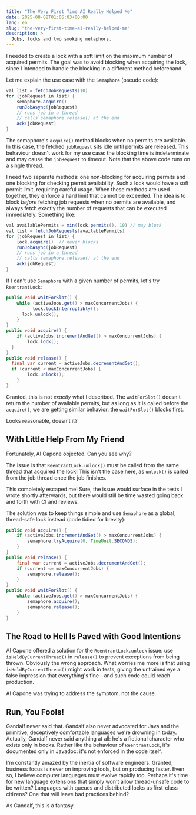 ```yaml
---
title: "The Very First Time AI Really Helped Me"
date: 2025-08-08T01:05:03+00:00
lang: en
slug: "the-very-first-time-ai-really-helped-me"
description: >
  Jobs, locks and two smoking metaphors.
---
```


I needed to create a lock with a soft limit on the maximum number of acquired permits. The goal was to avoid blocking when acquiring the lock, since I intended to handle the blocking in a different method beforehand.

Let me explain the use case with the `Semaphore` (pseudo code):

```java
val list = fetchJobRequests(10)
for (jobRequest in list) {
	semaphore.acquire()
	runJobAsync(jobRequest)
	// runs job in a thread
	// calls semaphore.release() at the end
	ack(jobRequest)
}
```

The semaphore's `acquire()` method blocks when no permits are available. In this case, the fetched `jobRequest` sits idle until permits are released. This behaviour doesn't work for my use case: the blocking time is indeterminate and may cause the `jobRequest` to timeout. Note that the above code runs on a single thread.

I need two separate methods: one non-blocking for acquiring permits and one blocking for checking permit availability. Such a lock would have a soft permit limit, requiring careful usage. When these methods are used together, they enforce a hard limit that cannot be exceeded. The idea is to block _before_ fetching job requests when no permits are available, and always fetch exactly the number of requests that can be executed immediately. Something like:

```java
val availablePermits = min(lock.permits(), 10) // may block
val list = fetchJobRequests(availablePermits)
for (jobRequest in list) {
	lock.acquire()	// never blocks
	runJobAsync(jobRequest)
	// runs job in a thread
	// calls semaphore.release() at the end
	ack(jobRequest)
}
```

If I can't use `Semaphore` with a given number of permits, let's try `ReentrantLock`:

```java
public void waitForSlot() {
	while (activeJobs.get() > maxConcurrentJobs) {
		  lock.lockInterruptibly();
      lock.unlock();
    }
}
public void acquire() {
	if (activeJobs.incrementAndGet() > maxConcurrentJobs) {
		lock.lock();
  }
}
public void release() {
  final var current = activeJobs.decrementAndGet();
  if (current < maxConcurrentJobs) {
		lock.unlock();
	}
}
```

Granted, this is not _exactly_ what I described. The `waitForSlot()` doesn't return the number of available permits, but as long as it is called before the `acquire()`, we are getting similar behavior: the `waitForSlot()` blocks first.

Looks reasonable, doesn't it?

## With Little Help From My Friend

Fortunately, AI Capone objected. Can you see why?

The issue is that `ReentrantLock.unlock()` must be called from the same thread that acquired the lock! This isn't the case here, as `unlock()` is called from the job thread once the job finishes.

This completely escaped me! Sure, the issue would surface in the tests I wrote shortly afterwards, but there would still be time wasted going back and forth with CI and reviews.

The solution was to keep things simple and use `Semaphore` as a global, thread-safe lock instead (code tidied for brevity):

```java
public void acquire() {
    if (activeJobs.incrementAndGet() > maxConcurrentJobs) {
        semaphore.tryAcquire(0, TimeUnit.SECONDS);
    }
}
public void release() {
    final var current = activeJobs.decrementAndGet();
    if (current <= maxConcurrentJobs) {
        semaphore.release();
    }
}
public void waitForSlot() {
    while (activeJobs.get() > maxConcurrentJobs) {
        semaphore.acquire();
        semaphore.release();
    }
}
```

## The Road to Hell Is Paved with Good Intentions

AI Capone offered a solution for the `ReentrantLock.unlock` issue: use `isHeldByCurrentThread()` in `release()` to prevent exceptions from being thrown. Obviously the wrong approach. What worries me more is that using `isHeldByCurrentThread()` might work in tests, giving the untrained eye a false impression that everything's fine—and such code could reach production.

AI Capone was trying to address the symptom, not the cause.

## Run, You Fools!

Gandalf never said that. Gandalf also never advocated for Java and the primitive, deceptively comfortable languages we're drowning in today. Actually, Gandalf never said anything at all: he's a fictional character who exists only in books. Rather like the behaviour of `ReentrantLock`, it's documented only in Javadoc: it's not enforced in the code itself.

I'm constantly amazed by the inertia of software engineers. Granted, business focus is never on improving tools, but on producing faster. Even so, I believe computer languages must evolve rapidly too. Perhaps it's time for new language extensions that simply won't allow thread-unsafe code to be written? Languages with queues and distributed locks as first-class citizens? One that will leave bad practices behind?

As Gandalf, this is a fantasy.
